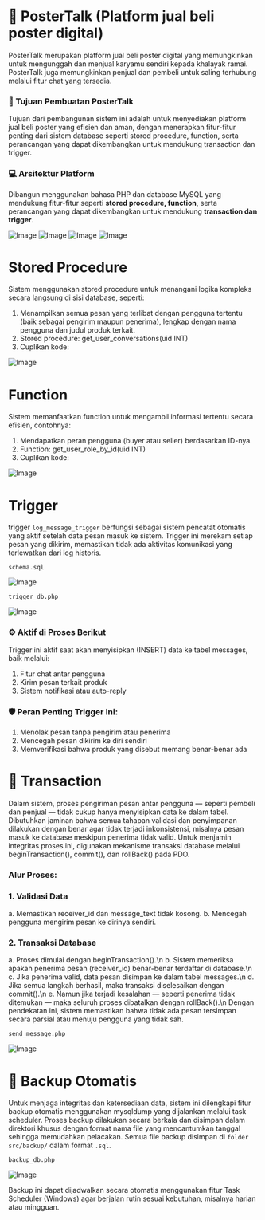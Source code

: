 # 📰 PosterTalk (Platform jual beli poster digital)
PosterTalk merupakan platform jual beli poster digital yang memungkinkan untuk mengunggah dan menjual karyamu sendiri kepada khalayak ramai. PosterTalk juga memungkinkan penjual dan pembeli untuk saling terhubung melalui fitur chat yang tersedia.

### 📌 Tujuan Pembuatan PosterTalk
Tujuan dari pembangunan sistem ini adalah untuk menyediakan platform jual beli poster yang efisien dan aman, dengan menerapkan fitur-fitur penting dari sistem database seperti stored procedure, function, serta perancangan yang dapat dikembangkan untuk mendukung transaction dan trigger.

### 💻 Arsitektur Platform
Dibangun menggunakan bahasa PHP dan database MySQL yang mendukung fitur-fitur seperti **stored procedure, function**, serta perancangan yang dapat dikembangkan untuk mendukung **transaction dan trigger**.

![Image](https://github.com/user-attachments/assets/4dc54041-c6e5-401f-9c10-90f62d16503b)
![Image](https://github.com/user-attachments/assets/abfe046b-e29a-42c6-b15d-457c9cfefc25)
![Image](https://github.com/user-attachments/assets/abc6743d-1f96-4af7-99fa-e92d16b6e3fd)
![Image](https://github.com/user-attachments/assets/adc709c5-73de-47e5-83b9-392442d3d947)

# Stored Procedure
Sistem menggunakan stored procedure untuk menangani logika kompleks secara langsung di sisi database, seperti:
1. Menampilkan semua pesan yang terlibat dengan pengguna tertentu (baik sebagai pengirim maupun penerima), lengkap dengan nama pengguna dan judul produk terkait.
2. Stored procedure: get_user_conversations(uid INT)
3. Cuplikan kode:
   
![Image](https://github.com/user-attachments/assets/08bb882f-8b41-4a2f-bdf4-1507ad2cd048)

# Function
Sistem memanfaatkan function untuk mengambil informasi tertentu secara efisien, contohnya:
1. Mendapatkan peran pengguna (buyer atau seller) berdasarkan ID-nya.
2. Function: get_user_role_by_id(uid INT)
3. Cuplikan kode:
   
![Image](https://github.com/user-attachments/assets/7824953d-3f27-454a-adaa-a5ed3a565d3e)

# Trigger
trigger `log_message_trigger` berfungsi sebagai sistem pencatat otomatis yang aktif setelah data pesan masuk ke sistem. Trigger ini merekam setiap pesan yang dikirim, memastikan tidak ada aktivitas komunikasi yang terlewatkan dari log historis.

`schema.sql`

![Image](https://github.com/user-attachments/assets/c458001e-7245-4f00-a15a-6d48c47d4e3f)

`trigger_db.php`

![Image](https://github.com/user-attachments/assets/081cc899-f594-435f-a801-c6e811ddc845)

### ⚙️ Aktif di Proses Berikut
Trigger ini aktif saat akan menyisipkan (INSERT) data ke tabel messages, baik melalui:
1. Fitur chat antar pengguna
2. Kirim pesan terkait produk
3. Sistem notifikasi atau auto-reply

### 🛡️ Peran Penting Trigger Ini:
1. Menolak pesan tanpa pengirim atau penerima
2. Mencegah pesan dikirim ke diri sendiri
3. Memverifikasi bahwa produk yang disebut memang benar-benar ada

# 🔄 Transaction
Dalam sistem, proses pengiriman pesan antar pengguna — seperti pembeli dan penjual — tidak cukup hanya menyisipkan data ke dalam tabel. Dibutuhkan jaminan bahwa semua tahapan validasi dan penyimpanan dilakukan dengan benar agar tidak terjadi inkonsistensi, misalnya pesan masuk ke database meskipun penerima tidak valid.
Untuk menjamin integritas proses ini, digunakan mekanisme transaksi database melalui beginTransaction(), commit(), dan rollBack() pada PDO.

### Alur Proses:
### 1. Validasi Data
a. Memastikan receiver_id dan message_text tidak kosong.
b. Mencegah pengguna mengirim pesan ke dirinya sendiri.
### 2. Transaksi Database
a. Proses dimulai dengan beginTransaction().\n
b. Sistem memeriksa apakah penerima pesan (receiver_id) benar-benar terdaftar di database.\n
c. Jika penerima valid, data pesan disimpan ke dalam tabel messages.\n
d. Jika semua langkah berhasil, maka transaksi diselesaikan dengan commit().\n
e. Namun jika terjadi kesalahan — seperti penerima tidak ditemukan — maka seluruh proses dibatalkan dengan rollBack().\n
Dengan pendekatan ini, sistem memastikan bahwa tidak ada pesan tersimpan secara parsial atau menuju pengguna yang tidak sah.

`send_message.php`

![Image](https://github.com/user-attachments/assets/bc44bd20-627c-4a25-98fb-15a07ff0ad9b)

# 🔄 Backup Otomatis
Untuk menjaga integritas dan ketersediaan data, sistem ini dilengkapi fitur backup otomatis menggunakan mysqldump yang dijalankan melalui task scheduler. Proses backup dilakukan secara berkala dan disimpan dalam direktori khusus dengan format nama file yang mencantumkan tanggal sehingga memudahkan pelacakan. Semua file backup disimpan di `folder src/backup/` dalam format `.sql`.

`backup_db.php`

![Image](https://github.com/user-attachments/assets/78df4248-be55-4c79-b12b-0d063e722710)

Backup ini dapat dijadwalkan secara otomatis menggunakan fitur Task Scheduler (Windows) agar berjalan rutin sesuai kebutuhan, misalnya harian atau mingguan.





